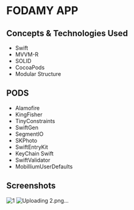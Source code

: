 # FODAMY APP

## Concepts & Technologies Used
- Swift
- MVVM-R
- SOLID
- CocoaPods
- Modular Structure
  
## PODS
- Alamofire
- KingFisher
- TinyConstraints
- SwiftGen
- SegmentIO
- SKPhoto
- SwiftEntryKit
- KeyChain Swift
- SwiftValidator
- MobilliumUserDefaults

## Screenshots
![1](https://github.com/sehribany/Fodamy/assets/65239293/7dc9e63d-bae7-4eab-a508-7c097dee0bd7) ![Uploading 2.png…]()



